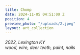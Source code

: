 ```yaml
---
title: Chomp
date: 2024-11-05 04:51:00 Z
position: 4
preview_photo: "/uploads/2.jpeg"
layout: art_collection
---
```


*2022, Lexington KY* <br>
*wood, wire, deer teeth, paint, nails*  